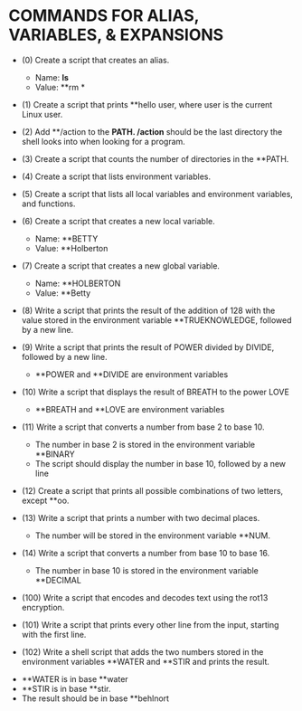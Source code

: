 # COMMANDS FOR ALIAS, VARIABLES, & EXPANSIONS #
* (0) Create a script that creates an alias.
    -  Name: **ls**
    - Value: **rm * 

* (1) Create a script that prints **hello user, where user is the current Linux user.

* (2) Add **/action to the **PATH. /action** should be the last directory the shell looks into when looking for a program.

* (3) Create a script that counts the number of directories in the **PATH.

* (4) Create a script that lists environment variables.

* (5) Create a script that lists all local variables and environment variables, and functions.

* (6) Create a script that creates a new local variable.
    - Name: **BETTY
    -  Value: **Holberton

* (7) Create a script that creates a new global variable.
    - Name: **HOLBERTON
    - Value: **Betty

* (8) Write a script that prints the result of the addition of 128 with the value stored in the environment variable **TRUEKNOWLEDGE, followed by a new line.

* (9) Write a script that prints the result of POWER divided by DIVIDE, followed by a new line.

    - **POWER and **DIVIDE are environment variables

* (10) Write a script that displays the result of BREATH to the power LOVE
    -  **BREATH and **LOVE are environment variables

* (11) Write a script that converts a number from base 2 to base 10.
    - The number in base 2 is stored in the environment variable **BINARY
    - The script should display the number in base 10, followed by a new line

* (12) Create a script that prints all possible combinations of two letters, except **oo.

* (13) Write a script that prints a number with two decimal places.

   - The number will be stored in the environment variable **NUM.

* (14) Write a script that converts a number from base 10 to base 16.
   - The number in base 10 is stored in the environment variable **DECIMAL

* (100) Write a script that encodes and decodes text using the rot13 encryption.

* (101) Write a script that prints every other line from the input, starting with the first line.

* (102) Write a shell script that adds the two numbers stored in the environment variables **WATER and **STIR and prints the result.

- **WATER is in base **water
- **STIR is in base **stir.
- The result should be in base **behlnort
